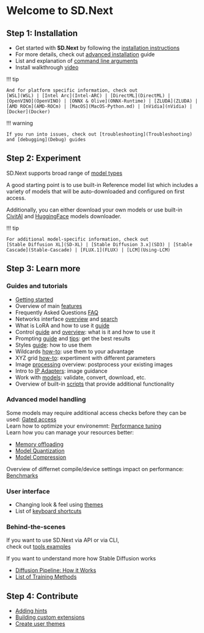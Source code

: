 # Welcome to SD.Next

## Step 1: Installation

- Get started with **SD.Next** by following the [installation instructions](Installation)  
- For more details, check out [advanced installation](Advanced-Install) guide  
- List and explanation of [command line arguments](CLI-Arguments)
- Install walkthrough [video](https://www.youtube.com/watch?v=nWTnTyFTuAs)

!!! tip

    And for platform specific information, check out  
    [WSL](WSL) | [Intel Arc](Intel-ARC) | [DirectML](DirectML) | [OpenVINO](OpenVINO) | [ONNX & Olive](ONNX-Runtime) | [ZLUDA](ZLUDA) | [AMD ROCm](AMD-ROCm) | [MacOS](MacOS-Python.md) | [nVidia](nVidia) | [Docker](Docker)

!!! warning

    If you run into issues, check out [troubleshooting](Troubleshooting) and [debugging](Debug) guides  

## Step 2: Experiment

SD.Next supports broad range of [model types](Models)  

A good starting point is to use built-in Reference model list which includes a variety of models that will be auto-downloaded and configured on first access.

Additionally, you can either download your own models or use built-in [CivitAI](https://civitai.com/models) and [HuggingFace](https://huggingface.co/models?pipeline_tag=text-to-image&sort=trending) models downloader.

!!! tip

    For additional model-specific information, check out  
    [Stable Diffusion XL](SD-XL) | [Stable Diffusion 3.x](SD3) | [Stable Cascade](Stable-Cascade) | [FLUX.1](FLUX) | [LCM](Using-LCM)

## Step 3: Learn more

### Guides and tutorials

- [Getting started](Getting-Started)  
- Overview of main [features](Features)  
- Frequently Asked Questions [FAQ](FAQ)
- Networks interface [overview](Networks) and [search](Extra-networks-search)  
- What is LoRA and how to use it [guide](LoRA)  
- Control [guide](Control-Guide) and [overview](Control): what is it and how to use it  
- Prompting [guide](Prompting) and [tips](Prompt-Tips): get the best results  
- Styles [guide](Styles): how to use them
- Wildcards [how-to](Wildcards): use them to your advantage
- XYZ grid [how-to](XYZ-Grid): expertiment with different parameters  
- Image [processing](Process) overview: postprocess your existing images
- Intro to [IP Adapters](IPAdapter): image guidance
- Work with [models](Models-Tab): validate, convert, download, etc.
- Overview of built-in [scripts](Scripts) that provide additional functionality  

### Advanced model handling

Some models may require additional access checks before they can be used: [Gated access](Gated)  
Learn how to optimize your environemnt: [Performance tuning](Performance-Tuning)  
Learn how you can manage your resources better:
- [Memory offloading](Offload)
- [Model Quantization](Quantization)
- [Model Compression](NNCF-Compression)

Overview of differnet compile/device settings impact on performance: [Benchmarks](Benchmark)

### User interface

- Changing look & feel using [themes](Themes)  
- List of [keyboard shortcuts](Hotkeys)

### Behind-the-scenes

If you want to use SD.Next via API or via CLI,  
check out [tools examples](CLI-Tools)

If you want to understand more how Stable Diffusion works
- [Diffusion Pipeline: How it Works](SD-Pipeline-How-it-Works)
- [List of Training Methods](SD-Training-Methods)

## Step 4: Contribute

- [Adding hints](Hints)  
- [Building custom extensions](Extensions)  
- [Create user themes](Theme-User)  
